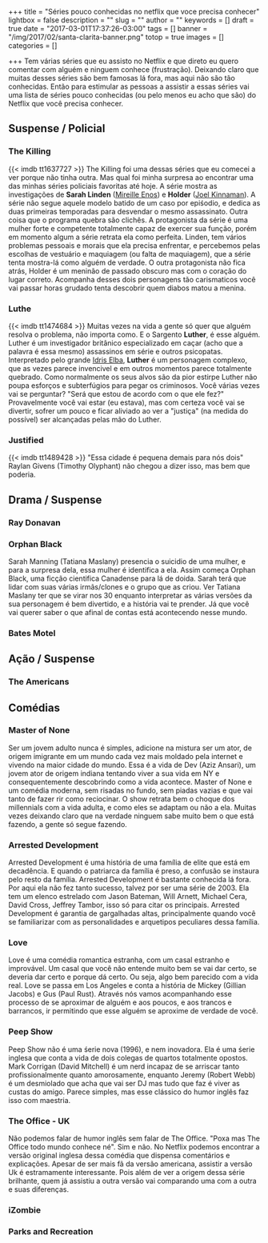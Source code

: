 +++
title = "Séries pouco conhecidas no netflix que voce precisa conhecer"
lightbox = false
description = ""
slug = ""
author = ""
keywords = []
draft = true
date = "2017-03-01T17:37:26-03:00"
tags = []
banner = "/img/2017/02/santa-clarita-banner.png"
totop = true
images = []
categories = []

+++
Tem várias séries que eu assisto no Netflix e que direto eu quero comentar com alguém e ninguem conhece (frustração).
Deixando claro que muitas desses séries são bem famosas lá fora, mas aqui não são tão conhecidas.
Então para estimular as pessoas a assistir a essas séries vai uma lista de séries pouco conhecidas (ou pelo menos eu acho que são) do Netflix que você precisa conhecer.
## Suspense / Policial
### The Killing
{{< imdb tt1637727 >}}
The Killing foi uma dessas séries que eu comecei a ver porque não tinha outra. Mas qual foi minha surpresa ao encontrar uma das minhas séries policiais favoritas até hoje.
A série mostra as investigações de **Sarah Linden** ([Mireille Enos][a75666c8]) e **Holder** ([Joel Kinnaman][ea4cff9e]). A série não segue aquele modelo batido de um caso por epiśodio, e dedica as duas primeiras temporadas para desvendar o mesmo assassinato. Outra coisa que o programa quebra são clichês. A protagonista da série é uma mulher forte e competente totalmente capaz de exercer sua função, porém em momento algum a série retrata ela como perfeita. Linden, tem vários problemas pessoais e morais que ela precisa enfrentar, e percebemos pelas escolhas de vestuário e maquiagem (ou falta de maquiagem), que a série tenta mostra-lá como alguém de verdade. O outra protagonista não fica atrás, Holder é um meninão de passado obscuro mas com o coração do lugar correto. Acompanha desses dois personagens tão carismaticos você vai passar horas grudado tenta descobrir quem diabos matou a menina.
### Luthe
{{< imdb tt1474684 >}}
Muitas vezes na vida a gente só quer que alguém resolva o problema, não importa como. E o Sargento **Luther**, é esse alguém. Luther é um investigador britânico especializado em caçar (acho que a palavra é essa mesmo) assassinos em série e outros psicopatas. Interpretado pelo grande [Idris Elba](http://www.imdb.com/name/nm0252961/?ref_=tt_cl_t1), **Luther** é um personagem complexo, que as vezes parece invencivel e em outros momentos parece totalmente quebrado. Como normalmente os seus alvos são da pior estirpe Luther não poupa esforços e subterfúgios para pegar os criminosos. Você várias vezes vai se perguntar? "Será que estou de acordo com o que ele fez?" Provavelmente você vai estar (eu estava), mas com certeza você vai se divertir, sofrer um pouco e ficar aliviado ao ver a "justiça" (na medida do possível) ser alcançadas pelas mão do Luther.
### Justified
{{< imdb tt1489428 >}}
"Essa cidade é pequena demais para nós dois" Raylan Givens (Timothy Olyphant) não chegou a dizer isso, mas bem que poderia.
## Drama / Suspense
### Ray Donavan
### Orphan Black
Sarah Manning (Tatiana Maslany) presencia o suicidio de uma mulher, e para a surpresa dela, essa mulher é identifica a ela. Assim começa Orphan Black, uma ficção cientifica Canadense para lá de doida. Sarah terá que lidar com suas várias irmãs/clones e o grupo que as criou. Ver Tatiana Maslany ter que se virar nos 30 enquanto interpretar as várias versões da sua personagem é bem divertido, e a história vai te prender. Já que você vai querer saber o que afinal de contas está acontecendo nesse mundo.
### Bates Motel
## Ação / Suspense
### The Americans
## Comédias
### Master of None
Ser um jovem adulto nunca é simples, adicione na mistura ser um ator, de origem imigrante em um mundo cada vez mais moldado pela internet e vivendo na maior cidade do mundo. Essa é a vida de Dev (Aziz Ansari), um jovem ator de origem indiana tentando viver a sua vida em NY e consequentemente descobrindo como a vida acontece. Master of None e um comédia moderna, sem risadas no fundo, sem piadas vazias e que vai tanto de fazer rir como reciocinar. O show retrata bem o choque dos millennials com a vida adulta, e como eles se adaptam ou não a ela. Muitas vezes deixando claro que na verdade ninguem sabe muito bem o que está fazendo, a gente só segue fazendo.
### Arrested Development
Arrested Development é uma história de uma família de elite que está em decadência. E quando o patriarca da família é preso, a confusão se instaura pelo resto da família. Arrested Development é bastante conhecida lá fora. Por aqui ela não fez tanto sucesso, talvez por ser uma série de 2003. Ela tem um elenco estrelado com Jason Bateman, Will Arnett, Michael Cera, David Cross, Jeffrey Tambor, isso só para citar os principais. Arrested Development é garantia de gargalhadas altas, principalmente quando você se familiarizar com as personalidades e arquetipos peculiares dessa família.
### Love
Love é uma comédia romantica estranha, com um casal estranho e improvável. Um casal que você não entende muito bem se vai dar certo, se deveria dar certo e porque dá certo. Ou seja, algo bem parecido com a vida real. Love se passa em Los Angeles e conta a história de Mickey (Gillian Jacobs) e Gus (Paul Rust). Através nós vamos acompanhando esse processo de se aproximar de alguém e aos poucos, e aos trancos e barrancos, ir permitindo que esse alguém se aproxime de verdade de você.
### Peep Show
Peep Show não é uma śerie nova (1996), e nem inovadora. Ela é uma śerie inglesa que conta a vida de dois colegas de quartos totalmente opostos. Mark Corrigan (David Mitchell) é um nerd incapaz de se arriscar tanto profissionalmente quanto amorosamente, enquanto Jeremy (Robert Webb) é um desmiolado que acha que vai ser DJ mas tudo que faz é viver as custas do amigo. Parece simples, mas esse clássico do humor inglês faz isso com maestria.
### The Office - UK
Não podemos falar de humor inglês sem falar de The Office. "Poxa mas The Office todo mundo conhece né". Sim e não.
No Netflix podemos encontrar a versão original inglesa dessa comédia que dispensa comentários e explicações. Apesar de ser mais fã da versão americana, assistir a versão Uk é estramamente interessante. Pois além de ver a origem dessa série brilhante, quem já assistiu a outra versão vai comparando uma com a outra e suas diferenças.
### iZombie
### Parks and Recreation

  [a75666c8]: http://www.imdb.com/name/nm0257969/?ref_=tt_cl_t1 "Mireille Enos"
  [ea4cff9e]: http://www.imdb.com/name/nm1172478/?ref_=tt_cl_t2 "Joel Kinnaman"
